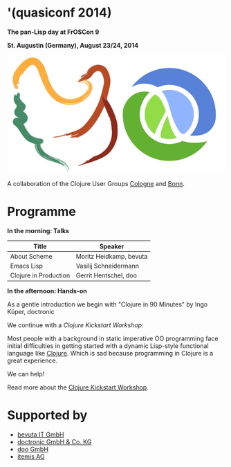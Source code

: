 # '(quasiconf 2014)

**The pan-Lisp day at FrOSCon 9**

**St. Augustin (Germany), August 23/24, 2014**

![Chicken Scheme and Clojure](scheme+clojure.png)

A collaboration of the Clojure User Groups
[Cologne](http://www.meetup.com/clojure-cologne/) and
[Bonn](https://groups.google.com/forum/#!forum/clojure-user-group-bonn).

# Programme

**In the morning: Talks**

Title | Speaker
--- | ---
About Scheme | Moritz Heidkamp, bevuta
Emacs Lisp | Vasilij Schneidermann
Clojure in Production | Gerrit Hentschel, doo

**In the afternoon: Hands-on**

As a gentle introduction we begin with "Clojure in 90 Minutes" by Ingo Küper, doctronic

We continue with a *Clojure Kickstart Workshop*:

Most people with a background in static imperative OO programming face
initial difficulties in getting started with a dynamic Lisp-style
functional language like [Clojure](http://clojure.org/). Which is sad
because programming in Clojure is a great experience.

We can help!

Read more about the [Clojure Kickstart Workshop](kickstart.md).


# Supported by

* [bevuta IT GmbH](http://www.bevuta.com)
* [doctronic GmbH & Co. KG](http://www.doctronic.de/)
* [doo GmbH](https://doo.net/)
* [itemis AG](http://www.itemis.de/)
